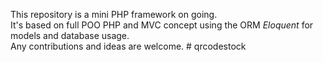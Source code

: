 This repository is a mini PHP framework on going.  
It's based on full POO PHP and MVC concept using 
the ORM *Eloquent* for models and database usage.  
Any contributions and ideas are welcome.
#   q r c o d e s t o c k  
 